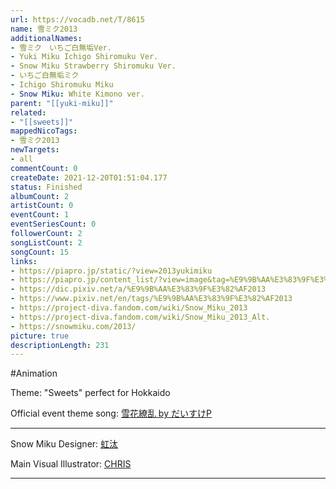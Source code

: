 ```yaml
---
url: https://vocadb.net/T/8615
name: 雪ミク2013
additionalNames: 
- 雪ミク　いちご白無垢Ver.
- Yuki Miku Ichigo Shiromuku Ver.
- Snow Miku Strawberry Shiromuku Ver.
- いちご白無垢ミク
- Ichigo Shiromuku Miku
- Snow Miku: White Kimono ver.
parent: "[[yuki-miku]]"
related:
- "[[sweets]]"
mappedNicoTags:
- 雪ミク2013
newTargets:
- all
commentCount: 0
createDate: 2021-12-20T01:51:04.177
status: Finished
albumCount: 2
artistCount: 0
eventCount: 1
eventSeriesCount: 0
followerCount: 2
songListCount: 2
songCount: 15
links: 
- https://piapro.jp/static/?view=2013yukimiku
- https://piapro.jp/content_list/?view=image&tag=%E9%9B%AA%E3%83%9F%E3%82%AF%EF%BC%92%EF%BC%90%EF%BC%91%EF%BC%93
- https://dic.pixiv.net/a/%E9%9B%AA%E3%83%9F%E3%82%AF2013
- https://www.pixiv.net/en/tags/%E9%9B%AA%E3%83%9F%E3%82%AF2013
- https://project-diva.fandom.com/wiki/Snow_Miku_2013
- https://project-diva.fandom.com/wiki/Snow_Miku_2013_Alt.
- https://snowmiku.com/2013/
picture: true
descriptionLength: 231
---
```


#Animation

Theme: "Sweets" perfect for Hokkaido

Official event theme song: [雪花繚乱 by だいすけP](https://vocadb.net/S/19823)

----

Snow Miku Designer: [虹汰](https://vocadb.net/Ar/13298)

Main Visual Illustrator: [CHRIS](https://vocadb.net/Ar/1384)

---

